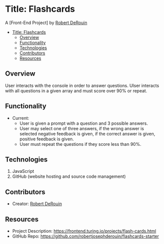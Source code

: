 # Title: Flashcards

A [Front-End Project] by [Robert DeRouin](https://github.com/robertjosephderouin)

- [Title: Flashcards](#title-tic-tac-toe)
  - [Overview](#overview)
  - [Functionality](#functionality)
  - [Technologies](#technologies)
  - [Contributors](#contributors)
  - [Resources](#resources)

## Overview

User interacts with the console in order to answer questions.  UIser interacts with all questions in a given array and must score over 90% or repeat.

## Functionality

* Current:
  * User is given a prompt with a question and 3 possible answers.
  * User may select one of three answers, if the wrong answer is selected negative feedback is given, if the correct answer is given, positive feedback is given.
  * User must repeat the questions if they score less than 90%.

## Technologies

1. JavaScript
2. GitHub (website hosting and source code management)

## Contributors

* Creator: [Robert DeRouin](https://github.com/robertjosephderouin)

## Resources
* Project Description: https://frontend.turing.io/projects/flash-cards.html
* GitHub Repo: https://github.com/robertjosephderouin/flashcards-starter
